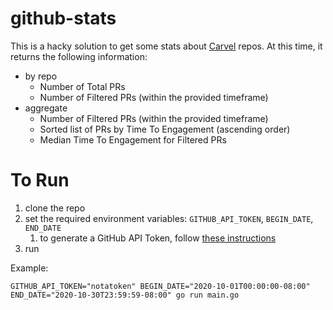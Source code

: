 # github-stats
This is a hacky solution to get some stats about [Carvel](https://carvel.dev)
repos. At this time, it returns the following information:
- by repo
  - Number of Total PRs
  - Number of Filtered PRs (within the provided timeframe)
- aggregate
  - Number of Filtered PRs (within the provided timeframe)
  - Sorted list of PRs by Time To Engagement (ascending order)
  - Median Time To Engagement for Filtered PRs

# To Run
1. clone the repo
1. set the required environment variables: `GITHUB_API_TOKEN`, `BEGIN_DATE`, `END_DATE`
    1. to generate a GitHub API Token, follow [these instructions](https://docs.github.com/en/free-pro-team@latest/github/authenticating-to-github/creating-a-personal-access-token)
1. run

Example:
```
GITHUB_API_TOKEN="notatoken" BEGIN_DATE="2020-10-01T00:00:00-08:00" END_DATE="2020-10-30T23:59:59-08:00" go run main.go
```
